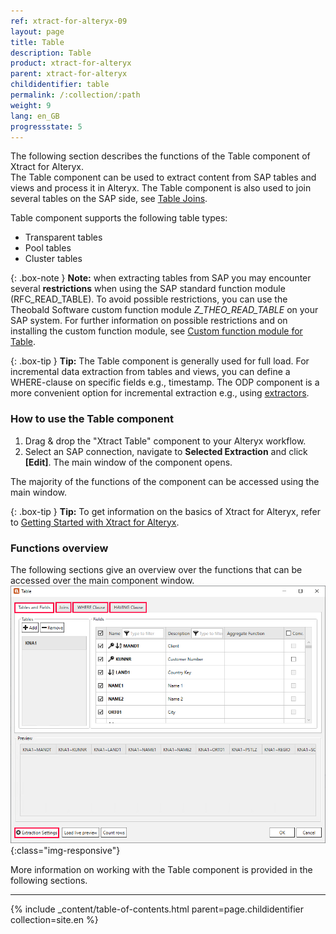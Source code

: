 ```yaml
---
ref: xtract-for-alteryx-09
layout: page
title: Table
description: Table
product: xtract-for-alteryx
parent: xtract-for-alteryx
childidentifier: table
permalink: /:collection/:path
weight: 9
lang: en_GB
progressstate: 5
---
```


The following section describes the functions of the Table component of Xtract for Alteryx.<br>
The Table component can be used to extract content from SAP tables and views and process it in Alteryx.
The Table component is also used to join several tables on the SAP side, see [Table Joins](./table/table-joins).<br> 

Table component supports the following table types:
- Transparent tables
- Pool tables
- Cluster tables

{: .box-note }
**Note:** when extracting tables from SAP you may encounter several **restrictions** when using the SAP standard function module (RFC_READ_TABLE).
To avoid possible restrictions, you can use the Theobald Software custom function module *Z_THEO_READ_TABLE* on your SAP system. 
For further information on possible restrictions and on installing the custom function module, see [Custom function module for Table](./sap-customizing#rfc_read_table-restrictions).

{: .box-tip }
**Tip:** The Table component is generally used for full load. 
For incremental data extraction from tables and views, you can define a WHERE-clause on specific fields e.g., timestamp.
The ODP component is a more convenient option for incremental extraction e.g., using [extractors](./odp/odp-extractors).

### How to use the Table component

1. Drag & drop the "Xtract Table" component to your Alteryx workflow.
2. Select an SAP connection, navigate to **Selected Extraction** and click **[Edit]**. The main window of the component opens.

The majority of the functions of the component can be accessed using the main window.

{: .box-tip }
**Tip:** To get information on the basics of Xtract for Alteryx, refer to [Getting Started with Xtract for Alteryx](./getting-started).


### Functions overview
The following sections give an overview over the functions that can be accessed over the main component window.
![Table Extractor](/img/content/xfa/xfa-table-extractor.png){:class="img-responsive"}

More information on working with the Table component is provided in the following sections.

---

{% include _content/table-of-contents.html parent=page.childidentifier collection=site.en %}